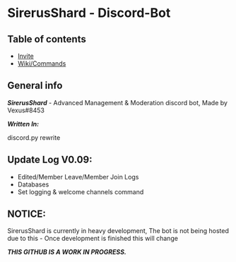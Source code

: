# SirerusShard - Discord-Bot


## Table of contents
* [Invite](https://discord.com/oauth2/authorize?client_id=900083965732483134&permissions=8&scope=bot)
* [Wiki/Commands](https://github.com/Vexus8453/SirerusShard---Discord-Bot/wiki)


## General info
***SirerusShard*** - Advanced Management & Moderation discord bot, Made by Vexus#8453

***Written In:***

discord.py rewrite
	
## Update Log V0.09:

* Edited/Member Leave/Member Join Logs
* Databases
* Set logging & welcome channels command



	
## NOTICE:

SirerusShard is currently in heavy development, The bot is not being hosted due to this - Once development is finished this will change


***THIS GITHUB IS A WORK IN PROGRESS.***


